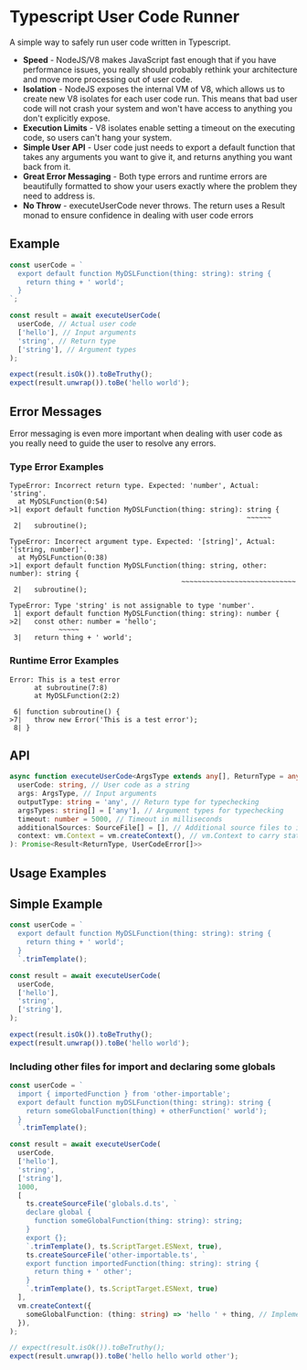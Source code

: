 # Typescript User Code Runner

A simple way to safely run user code written in Typescript.

- **Speed** - NodeJS/V8 makes JavaScript fast enough that if you have performance issues, you really should probably
  rethink your architecture and move more processing out of user code.
- **Isolation** - NodeJS exposes the internal VM of V8, which allows us to create new V8 isolates for each user code run.
  This means that bad user code will not crash your system and won't have access to anything you don't explicitly expose.
- **Execution Limits** - V8 isolates enable setting a timeout on the executing code, so users can't hang your system.
- **Simple User API** - User code just needs to export a default function that takes any arguments you want to give it,
  and returns anything you want back from it.
- **Great Error Messaging** - Both type errors and runtime errors are beautifully formatted to show your users exactly
  where the problem they need to address is.
- **No Throw** - executeUserCode never throws. The return uses a Result monad to ensure confidence in dealing with user code errors


## Example
```ts
const userCode = `
  export default function MyDSLFunction(thing: string): string {
    return thing + ' world';
  }
`;

const result = await executeUserCode(
  userCode, // Actual user code
  ['hello'], // Input arguments
  'string', // Return type
  ['string'], // Argument types
);

expect(result.isOk()).toBeTruthy();
expect(result.unwrap()).toBe('hello world');
```

## Error Messages
Error messaging is even more important when dealing with user code as you really need to guide the user to resolve any errors.

### Type Error Examples

```
TypeError: Incorrect return type. Expected: 'number', Actual: 'string'.
  at MyDSLFunction(0:54)
>1| export default function MyDSLFunction(thing: string): string {
                                                          ~~~~~~
 2|   subroutine();
```

```
TypeError: Incorrect argument type. Expected: '[string]', Actual: '[string, number]'.
  at MyDSLFunction(0:38)
>1| export default function MyDSLFunction(thing: string, other: number): string {
                                          ~~~~~~~~~~~~~~~~~~~~~~~~~~~~
 2|   subroutine();

```

```
TypeError: Type 'string' is not assignable to type 'number'.
 1| export default function MyDSLFunction(thing: string): number {
>2|   const other: number = 'hello';
            ~~~~~
 3|   return thing + ' world';
```

### Runtime Error Examples

```
Error: This is a test error
      at subroutine(7:8)
      at MyDSLFunction(2:2)

 6| function subroutine() {
>7|   throw new Error('This is a test error');
 8| }
```


## API
```ts
async function executeUserCode<ArgsType extends any[], ReturnType = any>(
  userCode: string, // User code as a string
  args: ArgsType, // Input arguments
  outputType: string = 'any', // Return type for typechecking
  argsTypes: string[] = ['any'], // Argument types for typechecking
  timeout: number = 5000, // Timeout in milliseconds
  additionalSources: SourceFile[] = [], // Additional source files to include in the run time
  context: vm.Context = vm.createContext(), // vm.Context to carry state between user code runs and inject globals
): Promise<Result<ReturnType, UserCodeError[]>>
```


## Usage Examples

## Simple Example
```ts
const userCode = `
  export default function MyDSLFunction(thing: string): string {
    return thing + ' world';
  }
  `.trimTemplate();

const result = await executeUserCode(
  userCode,
  ['hello'],
  'string',
  ['string'],
);

expect(result.isOk()).toBeTruthy();
expect(result.unwrap()).toBe('hello world');
```

### Including other files for import and declaring some globals
```ts
const userCode = `
  import { importedFunction } from 'other-importable';
  export default function myDSLFunction(thing: string): string {
    return someGlobalFunction(thing) + otherFunction(' world');
  }
  `.trimTemplate();

const result = await executeUserCode(
  userCode,
  ['hello'],
  'string',
  ['string'],
  1000,
  [
    ts.createSourceFile('globals.d.ts', `
    declare global {
      function someGlobalFunction(thing: string): string;
    }
    export {};
    `.trimTemplate(), ts.ScriptTarget.ESNext, true),
    ts.createSourceFile('other-importable.ts', `
    export function importedFunction(thing: string): string {
      return thing + ' other';
    }
    `.trimTemplate(), ts.ScriptTarget.ESNext, true)
  ],
  vm.createContext({
    someGlobalFunction: (thing: string) => 'hello ' + thing, // Implementation injected to global namespace here
  }),
);

// expect(result.isOk()).toBeTruthy();
expect(result.unwrap()).toBe('hello hello world other');
```
